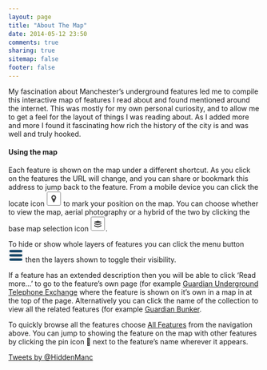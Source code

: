 ```yaml
---
layout: page
title: "About The Map"
date: 2014-05-12 23:50
comments: true
sharing: true
sitemap: false
footer: false
---
```


My fascination about Manchester’s underground features led me to compile this interactive map of features I read about and found mentioned around the internet. This was mostly for my own personal curiosity, and to allow me to get a feel for the layout of things I was reading about. As I added more and more I found it fascinating how rich the history of the city is and was well and truly hooked.

#### Using the map

Each feature is shown on the map under a different shortcut. As you click on the features the URL will change, and you can share or bookmark this address to jump back to the feature. From a mobile device you can click the locate icon ![Mapbox locate icon](/images/mapbox/locate-pin.png) to mark your position on the map. You can choose whether to view the map, aerial photography or a hybrid of the two by clicking the base map selection icon ![Mapbox layer icon](/images/mapbox/layer-control.png).

To hide or show whole layers of features you can click the menu button ![menu icon](/images/menu.png) then the layers shown to toggle their visibility.

If a feature has an extended description then you will be able to click ‘Read more…’ to go to the feature’s own page (for example [Guardian Underground Telephone Exchange](/gute/guardian-underground-telephone-exchange.html) where the feature is shown on it’s own in a map in at the top of the page. Alternatively you can click the name of the collection to view all the related features (for example [Guardian Bunker](/gute.html).

To quickly browse all the features choose [All Features](features.html) from the navigation above. You can jump to showing the feature on the map with other features by clicking the pin icon 📍 next to the feature’s name wherever it appears.  

<a class="twitter-timeline" data-dnt="true" href="https://twitter.com/HiddenManc" data-widget-id="640501321938944001">Tweets by @HiddenManc</a>
<script>!function(d,s,id){var js,fjs=d.getElementsByTagName(s)[0],p=/^http:/.test(d.location)?'http':'https';if(!d.getElementById(id)){js=d.createElement(s);js.id=id;js.src=p+"://platform.twitter.com/widgets.js";fjs.parentNode.insertBefore(js,fjs);}}(document,"script","twitter-wjs");</script>